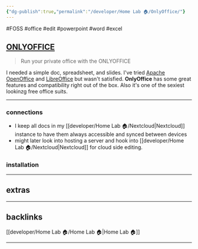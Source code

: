 ```yaml
---
{"dg-publish":true,"permalink":"/developer/Home Lab 🏠/OnlyOffice/"}
---
```


#FOSS #office #edit #powerpoint #word #excel 

## [ONLYOFFICE](https://www.onlyoffice.com/)
> Run your private office with the ONLYOFFICE

I needed a simple doc, spreadsheet, and slides. I've tried [Apache OpenOffice](https://www.openoffice.org/) and [LibreOffice](https://www.libreoffice.org/)
but wasn't satisfied. **OnlyOffice** has some great features and compatibility right out of the box. Also it's one of the sexiest lookinzg free office suits.  

---

### connections
- I keep all docs in my [[developer/Home Lab 🏠/Nextcloud\|Nextcloud]] instance to have them always accessible and synced between devices
- might later look into hosting a server and hook into [[developer/Home Lab 🏠/Nextcloud\|Nextcloud]] for cloud side editing. 

### installation

---
## extras

---
## backlinks
[[developer/Home Lab 🏠/Home Lab 🏠\|Home Lab 🏠]]

---
